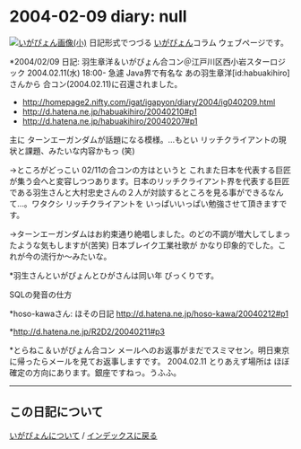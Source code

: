 2004-02-09 diary: null
=====================================================================================================
[![いがぴょん画像(小)](https://igapyon.github.io/diary/images/iga200306s.jpg "いがぴょん")](https://igapyon.github.io/diary/memo/memoigapyon.html) 日記形式でつづる [いがぴょん](https://igapyon.github.io/diary/memo/memoigapyon.html)コラム ウェブページです。

*2004/02/09 日記: 羽生章洋＆いがぴょん合コン＠江戸川区西小岩スターロジック 2004.02.11(水) 18:00-
急遽 Java界で有名な あの羽生章洋[id:habuakihiro]さんから 合コン(2004.02.11)に召還されました。

* http://homepage2.nifty.com/igat/igapyon/diary/2004/ig040209.html
* http://d.hatena.ne.jp/habuakihiro/20040210#p1
* http://d.hatena.ne.jp/habuakihiro/20040207#p1

主に ターンエーガンダムが話題になる模様。…もとい リッチクライアントの現状と課題、みたいな内容かもっ (笑)

→ところがどっこい 02/11の合コンの方はというと これまた日本を代表する巨匠が集う会へと変容しつつあります。日本のリッチクライアント界を代表する巨匠である羽生さんと大村忠史さんの２人が対談するところを見る事ができるなんて…。ワタクシ リッチクライアントを いっぱいいっぱい勉強させて頂きますです。

→ターンエーガンダムはお約束通り絶唱しました。のどの不調が増大してしまったような気もしますが(苦笑) 日本ブレイク工業社歌が かなり印象的でした。これが今の流行か～みたいな。

*羽生さんといがぴょんとひがさんは同い年
びっくりです。

SQLの発音の仕方

*hoso-kawaさん: ほその日記
http://d.hatena.ne.jp/hoso-kawa/20040212#p1

*http://d.hatena.ne.jp/R2D2/20040211#p3

*とらねこ＆いがぴょん合コン
メールへのお返事がまだでスミマセン。明日東京に帰ったらメールを見てお返事しますです。
2004.02.11 とりあえず場所は ほぼ確定の方向にあります。銀座ですねっ。うふふ。



----------------------------------------------------------------------------------------------------

## この日記について
[いがぴょんについて](http://www.igapyon.jp/igapyon/diary/memo/memoigapyon.html) / [インデックスに戻る](https://igapyon.github.io/diary/idxall.html)
